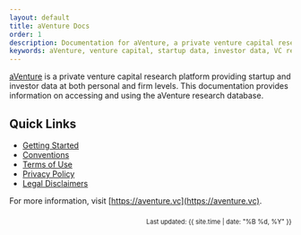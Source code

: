 ```yaml
---
layout: default
title: aVenture Docs
order: 1
description: Documentation for aVenture, a private venture capital research platform providing startup and investor data at both personal and firm levels.
keywords: aVenture, venture capital, startup data, investor data, VC research, documentation
---
```


[aVenture](https://aventure.vc) is a private venture capital research platform providing startup and investor data at both personal and firm levels. This documentation provides information on accessing and using the aVenture research database.

## Quick Links

- [Getting Started](/gettingStarted)
- [Conventions](/conventions)
- [Terms of Use](/terms-of-use)
- [Privacy Policy](/privacy-policy)
- [Legal Disclaimers](/legal-disclaimers)

For more information, visit [https://aventure.vc](https://aventure.vc).

<div style="text-align: right; font-size: 0.8em; margin-top: 2em;">
Last updated: {{ site.time | date: "%B %d, %Y" }}
</div>
